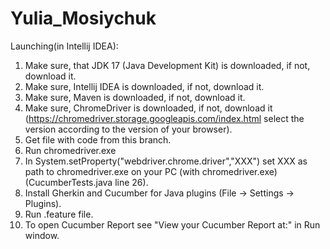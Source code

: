 # Yulia_Mosiychuk
Launching(in Intellij IDEA):

1. Make sure, that JDK 17 (Java Development Kit) is downloaded, if not, download it.
2. Make sure, Intellij IDEA is downloaded, if not, download it.
3. Make sure, Maven is downloaded, if not, download it.
4. Make sure, ChromeDriver is downloaded, if not, download it (https://chromedriver.storage.googleapis.com/index.html select the version according to the version of your browser).
5. Get file with code from this branch.
6. Run chromedriver.exe
7. In System.setProperty("webdriver.chrome.driver","XXX") set XXX as path to chromedriver.exe on your PC (with chromedriver.exe) (CucumberTests.java line 26).
8. Install Gherkin and Cucumber for Java plugins (File -> Settings -> Plugins).
9. Run .feature file.
10. To open Cucumber Report see "View your Cucumber Report at:" in Run window.
